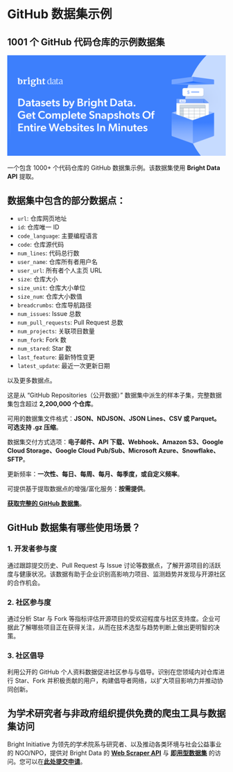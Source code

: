 # GitHub 数据集示例

<h2>1001 个 GitHub 代码仓库的示例数据集</h2>

![GitHub dataset header](https://github.com/bright-cn/GitHub-dataset-samples/blob/main/github-datasets.PNG)

一个包含 1000+ 个代码仓库的 GitHub 数据集示例。该数据集使用 <b>Bright Data API</b> 提取。

<h2>数据集中包含的部分数据点：</h2>

* ```url```: 仓库网页地址
* ```id```: 仓库唯一 ID
* ```code_language```: 主要编程语言
* ```code```: 仓库源代码
* ```num_lines```: 代码总行数
* ```user_name```: 仓库所有者用户名
* ```user_url```: 所有者个人主页 URL
* ```size```: 仓库大小
* ```size_unit```: 仓库大小单位
* ```size_num```: 仓库大小数值
* ```breadcrumbs```: 仓库导航路径
* ```num_issues```: Issue 总数
* ```num_pull_requests```: Pull Request 总数
* ```num_projects```: 关联项目数量
* ```num_fork```: Fork 数
* ```num_stared```: Star 数
* ```last_feature```: 最新特性变更
* ```latest_update```: 最近一次更新日期

以及更多数据点。

这是从 “GitHub Repositories（公开数据）”
数据集中派生的样本子集，完整数据集包含超过 <b>2,200,000 个仓库</b>。

可用的数据集文件格式：<b>JSON、NDJSON、JSON Lines、CSV 或 Parquet。可选支持 .gz 压缩</b>。

数据集交付方式选项：<b>电子邮件、API 下载、Webhook、Amazon S3、Google Cloud Storage、Google Cloud Pub/Sub、Microsoft Azure、Snowflake、SFTP</b>。

更新频率：<b>一次性、每日、每周、每月、每季度，或自定义频率</b>。

可提供基于提取数据点的增强/富化服务：<b>按需提供</b>。

<b>[获取完整的 GitHub 数据集](https://www.bright.cn/products/datasets/github)</b>。

<h2>GitHub 数据集有哪些使用场景？</h2>

<h3>1. 开发者参与度</h3>
通过跟踪提交历史、Pull Request 与 Issue 讨论等数据点，了解开源项目的活跃度与健康状况。该数据有助于企业识别高影响力项目、监测趋势并发现与开源社区的合作机会。

<h3>2. 社区参与度</h3>
通过分析 Star 与 Fork 等指标评估开源项目的受欢迎程度与社区支持度。企业可据此了解哪些项目正在获得关注，从而在技术选型与趋势判断上做出更明智的决策。

<h3>3. 社区倡导</h3>
利用公开的 GitHub 个人资料数据促进社区参与与倡导。识别在您领域内对仓库进行 Star、Fork 并积极贡献的用户，构建倡导者网络，以扩大项目影响力并推动协同创新。

<h2>为学术研究者与非政府组织提供免费的爬虫工具与数据集访问</h2>

Bright Initiative 为领先的学术院系与研究者、以及推动各类环境与社会公益事业的 NGO/NPO，提供对 Bright Data 的 <b>[Web Scraper API](https://www.bright.cn/products/web-scraper)</b> 与 <b>[即用型数据集](https://www.bright.cn/products/datasets)</b> 的访问。您可以在<b>[此处提交申请](https://brightinitiative.com)</b>。
